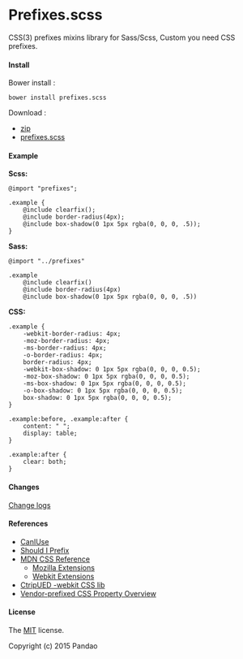 # Prefixes.scss

CSS(3) prefixes mixins library for Sass/Scss, Custom you need CSS prefixes.

#### Install

Bower install :

	bower install prefixes.scss

Download : 

- [zip](https://github.com/pandao/prefixes.scss/archive/master.zip)
- [prefixes.scss](https://raw.githubusercontent.com/pandao/prefixes.scss/master/dist/prefixes.scss)

#### Example

**Scss:**

    @import "prefixes";
    
    .example {
        @include clearfix();
        @include border-radius(4px);
        @include box-shadow(0 1px 5px rgba(0, 0, 0, .5));
    }

**Sass:**

    @import "../prefixes"

    .example
        @include clearfix()
        @include border-radius(4px)
        @include box-shadow(0 1px 5px rgba(0, 0, 0, .5))

**CSS:**

    .example {
        -webkit-border-radius: 4px;
        -moz-border-radius: 4px;
        -ms-border-radius: 4px;
        -o-border-radius: 4px;
        border-radius: 4px;
        -webkit-box-shadow: 0 1px 5px rgba(0, 0, 0, 0.5);
        -moz-box-shadow: 0 1px 5px rgba(0, 0, 0, 0.5);
        -ms-box-shadow: 0 1px 5px rgba(0, 0, 0, 0.5);
        -o-box-shadow: 0 1px 5px rgba(0, 0, 0, 0.5);
        box-shadow: 0 1px 5px rgba(0, 0, 0, 0.5); 
    }
    
    .example:before, .example:after {
        content: " ";
        display: table; 
    }
    
    .example:after {
        clear: both; 
    }
    
#### Changes

[Change logs](https://github.com/pandao/prefixes.scss/blob/master/CHANGE.md)

#### References

- [CanIUse](http://caniuse.com/ "CanIUse")
- [Should I Prefix](http://shouldiprefix.com/ "Should I Prefix")
- [MDN CSS Reference](https://developer.mozilla.org/en-US/docs/Web/CSS/Reference "MDN CSS Reference")
    - [Mozilla Extensions](https://developer.mozilla.org/en-US/docs/Web/CSS/Reference/Mozilla_Extensions "Mozilla Extensions")
    - [Webkit Extensions](https://developer.mozilla.org/en-US/docs/Web/CSS/Reference/Webkit_Extensions "Webkit Extensions")
- [CtripUED -webkit CSS lib](http://ued.ctrip.com/webkitcss/index.html "CtripUED -webkit CSS lib")
- [Vendor-prefixed CSS Property Overview](http://peter.sh/experiments/vendor-prefixed-css-property-overview/ "Vendor-prefixed CSS Property Overview")

#### License

The [MIT](https://github.com/pandao/prefixes.scss/blob/master/LICENSE) license.

Copyright (c) 2015 Pandao
